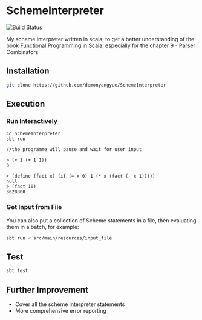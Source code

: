 # SchemeInterpreter


[![Build Status](https://travis-ci.org/demonyangyue/SchemeInterpreter.svg?branch=master)](https://travis-ci.org/demonyangyue/SchemeInterpreter)

My scheme interpreter written in scala, to get a better understanding of the book [Functional Programming in Scala](https://www.manning.com/books/functional-programming-in-scala), especially for the chapter 9 - Parser Combinators

## Installation

```bash
git clone https://github.com/demonyangyue/SchemeInterpreter
```

## Execution

### Run Interactively 

```
cd SchemeInterpreter
sbt run

//the programme will pause and wait for user input

> (+ 1 (+ 1 1))
3

> (define (fact x) (if (= x 0) 1 (* x (fact (- x 1)))))
null
> (fact 10)
3628800

```
### Get Input from File

You can also put a collection of Scheme statements in a file, then evaluating them in a batch, for example:

```bash
sbt run < src/main/resources/input_file
```
## Test

```bash
sbt test
```
## Further Improvement

* Cover all the scheme interpreter statements
* More comprehensive error reporting

